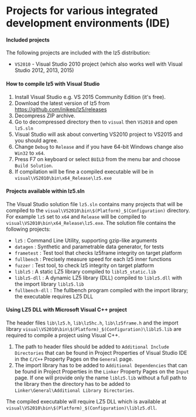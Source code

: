 Projects for various integrated development environments (IDE)
==============================================================

#### Included projects

The following projects are included with the lz5 distribution:
- `VS2010` - Visual Studio 2010 project (which also works well with Visual Studio 2012, 2013, 2015)


#### How to compile lz5 with Visual Studio

1. Install Visual Studio e.g. VS 2015 Community Edition (it's free).
2. Download the latest version of lz5 from https://github.com/inikep/lz5/releases
3. Decompress ZIP archive.
4. Go to decompressed directory then to `visual` then `VS2010` and open `lz5.sln`
5. Visual Studio will ask about converting VS2010 project to VS2015 and you should agree.
6. Change `Debug` to `Release` and if you have 64-bit Windows change also `Win32` to `x64`.
7. Press F7 on keyboard or select `BUILD` from the menu bar and choose `Build Solution`.
8. If compilation will be fine a compiled executable will be in `visual\VS2010\bin\x64_Release\lz5.exe`


#### Projects available within lz5.sln

The Visual Studio solution file `lz5.sln` contains many projects that will be compiled to the
`visual\VS2010\bin\$(Platform)_$(Configuration)` directory. For example `lz5` set to `x64` and
`Release` will be compiled to `visual\VS2010\bin\x64_Release\lz5.exe`. The solution file contains the
following projects:

- `lz5` : Command Line Utility, supporting gzip-like arguments
- `datagen` : Synthetic and parametrable data generator, for tests
- `frametest` : Test tool that checks lz5frame integrity on target platform
- `fullbench`  : Precisely measure speed for each lz5 inner functions
- `fuzzer` : Test tool, to check lz5 integrity on target platform 
- `liblz5` : A static LZ5 library compiled to `liblz5_static.lib`
- `liblz5-dll` : A dynamic LZ5 library (DLL) compiled to `liblz5.dll` with the import library `liblz5.lib`
- `fullbench-dll` : The fullbench program compiled with the import library; the executable requires LZ5 DLL


#### Using LZ5 DLL with Microsoft Visual C++ project

The header files `lib\lz5.h`, `lib\lz5hc.h`, `lib\lz5frame.h` and the import library
`visual\VS2010\bin\$(Platform)_$(Configuration)\liblz5.lib` are required to compile a
project using Visual C++.

1. The path to header files should be added to `Additional Include Directories` that can
   be found in Project Properties of Visual Studio IDE in the `C/C++` Property Pages on the `General` page.
2. The import library has to be added to `Additional Dependencies` that can
   be found in Project Properties in the `Linker` Property Pages on the `Input` page.
   If one will provide only the name `liblz5.lib` without a full path to the library
   then the directory has to be added to `Linker\General\Additional Library Directories`.

The compiled executable will require LZ5 DLL which is available at
`visual\VS2010\bin\$(Platform)_$(Configuration)\liblz5.dll`.
